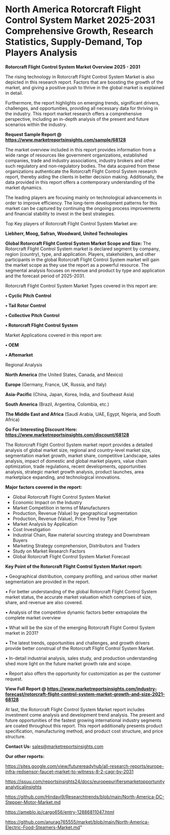 # North America Rotorcraft Flight Control System Market 2025-2031 Comprehensive Growth, Research Statistics, Supply-Demand,  Top Players Analysis

<Strong> Rotorcraft Flight Control System Market Overview 2025 - 2031</strong>

The rising technology in Rotorcraft Flight Control System Market is also depicted in this research report. Factors that are boosting the growth of the market, and giving a positive push to thrive in the global market is explained in detail.

Furthermore, the report highlights on emerging trends, significant drivers, challenges, and opportunities, providing all necessary data for thriving in the industry. This report market research offers a comprehensive perspective, including an in-depth analysis of the present and future scenarios within the industry.

<strong>Request Sample Report @ <a href=https://www.marketreportsinsights.com/sample/68128>https://www.marketreportsinsights.com/sample/68128</a></strong>

The market overview included in this report provides information from a wide range of resources like government organizations, established companies, trade and industry associations, industry brokers and other such regulatory and non-regulatory bodies. The data acquired from these organizations authenticate the Rotorcraft Flight Control System research report, thereby aiding the clients in better decision making. Additionally, the data provided in this report offers a contemporary understanding of the market dynamics.

The leading players are focusing mainly on technological advancements in order to improve efficiency. The long-term development patterns for this market can be captured by continuing the ongoing process improvements and financial stability to invest in the best strategies.

Top Key players of Rotorcraft Flight Control System Market are:

<strong>Liebherr, Moog, Safran, Woodward, United Technologies</strong>

<strong><b>Global Rotorcraft Flight Control System Market Scope and Size:</b></strong>
The Rotorcraft Flight Control System market is declared segment by company, region (country), type, and application. Players, stakeholders, and other participants in the global Rotorcraft Flight Control System market will gain the market scope as they use the report as a powerful resource. The segmental analysis focuses on revenue and product by type and application and the forecast period of 2025-2031.

Rotorcraft Flight Control System Market Types covered in this report are:

<strong>• Cyclic Pitch Control

• Tail Rotor Control

• Collective Pitch Control

• Rotorcraft Flight Control System</strong>

Market Applications covered in this report are:

<strong>• OEM

• Aftemarket</strong> 

Regional Analysis

<strong>North America</strong> (the United States, Canada, and Mexico)

<strong>Europe</strong> (Germany, France, UK, Russia, and Italy)

<strong>Asia-Pacific</strong> (China, Japan, Korea, India, and Southeast Asia)

<strong>South America</strong> (Brazil, Argentina, Colombia, etc.)

<strong>The Middle East and Africa</strong> (Saudi Arabia, UAE, Egypt, Nigeria, and South Africa)

<strong>Go For Interesting Discount Here: <a href=https://www.marketreportsinsights.com/discount/68128>https://www.marketreportsinsights.com/discount/68128</a></strong>

The Rotorcraft Flight Control System market report provides a detailed analysis of global market size, regional and country-level market size, segmentation market growth, market share, competitive Landscape, sales analysis, impact of domestic and global market players, value chain optimization, trade regulations, recent developments, opportunities analysis, strategic market growth analysis, product launches, area marketplace expanding, and technological innovations.

<strong><b>Major factors covered in the report:</b></strong>
<ul>
  <li>Global Rotorcraft Flight Control System Market </li>
  <li>Economic Impact on the Industry</li>
  <li>Market Competition in terms of Manufacturers</li>
  <li>Production, Revenue (Value) by geographical segmentation</li>
  <li>Production, Revenue (Value), Price Trend by Type</li>
  <li>Market Analysis by Application</li>
  <li>Cost Investigation</li>
  <li>Industrial Chain, Raw material sourcing strategy and Downstream Buyers</li>
  <li>Marketing Strategy comprehension, Distributors and Traders</li>
  <li>Study on Market Research Factors</li>
  <li>Global Rotorcraft Flight Control System Market Forecast</li>
</ul>

<strong><b>Key Point of the Rotorcraft Flight Control System Market report:</b></strong>

• Geographical distribution, company profiling, and various other market segmentation are provided in the report.

• For better understanding of the global Rotorcraft Flight Control System market status, the accurate market valuation which comprises of size, share, and revenue are also covered.

• Analysis of the competitive dynamic factors better extrapolate the complete market overview

• What will be the size of the emerging Rotorcraft Flight Control System market in 2031?

• The latest trends, opportunities and challenges, and growth drivers provide better construal of the Rotorcraft Flight Control System Market.

• In-detail industrial analysis, sales study, and production understanding shed more light on the future market growth rate and scope.

• Report also offers the opportunity for customization as per the customer request.

<strong><b>View Full Report @ <a href=https://www.marketreportsinsights.com/industry-forecast/rotorcraft-flight-control-system-market-growth-and-size-2021-68128>https://www.marketreportsinsights.com/industry-forecast/rotorcraft-flight-control-system-market-growth-and-size-2021-68128</a></b></strong>


At last, the Rotorcraft Flight Control System Market report includes investment come analysis and development trend analysis. The present and future opportunities of the fastest growing international industry segments are coated throughout this report. This report additionally presents product specification, manufacturing method, and product cost structure, and price structure.

<strong>Contact Us:</strong>
sales@marketreportsinsights.com

<strong>Our other reports:</strong>

<a href=https://sites.google.com/view/futurereadyhub/all-research-reports/europe-infra-redsensor-faucet-market-to-witness-8-2-cagr-by-2031>https://sites.google.com/view/futurereadyhub/all-research-reports/europe-infra-redsensor-faucet-market-to-witness-8-2-cagr-by-2031</a>

<a href=https://issuu.com/reportsinsights24/docs/europepurifiersmarketopportunityanalyticalinsights>https://issuu.com/reportsinsights24/docs/europepurifiersmarketopportunityanalyticalinsights</a>

<a href=https://github.com/Hindavi9/Researchtrends/blob/main/North-America-DC-Stepper-Motor-Market.md>https://github.com/Hindavi9/Researchtrends/blob/main/North-America-DC-Stepper-Motor-Market.md</a>

<a href=https://ameblo.jp/cargo656/entry-12886811047.html>https://ameblo.jp/cargo656/entry-12886811047.html</a>

<a href=https://github.com/anurag765555/market/blob/main/North-America-Electric-Food-Steamers-Market.md>https://github.com/anurag765555/market/blob/main/North-America-Electric-Food-Steamers-Market.md</a>"
